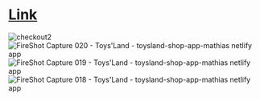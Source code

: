 # [Link](https://toysland-shop-app-mathias.netlify.app/)
![checkout2](https://github.com/M-Burak-Yilmazer/react-checkout-project/assets/101402476/9e2502e5-45f1-46d5-a6ea-b9fd86a23737)
![FireShot Capture 020 - Toys'Land - toysland-shop-app-mathias netlify app](https://github.com/M-Burak-Yilmazer/react-checkout-project/assets/101402476/ee39b542-1d97-42f4-a370-d01805798506)
![FireShot Capture 019 - Toys'Land - toysland-shop-app-mathias netlify app](https://github.com/M-Burak-Yilmazer/react-checkout-project/assets/101402476/ecf1ee25-0ac5-4511-aa37-0eccdbf61d48)
![FireShot Capture 018 - Toys'Land - toysland-shop-app-mathias netlify app](https://github.com/M-Burak-Yilmazer/react-checkout-project/assets/101402476/4b32407f-828e-4c8f-9684-5c82096388fa)
